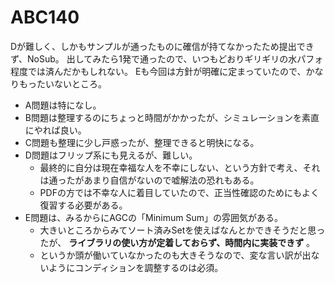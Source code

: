 # ABC140

Dが難しく、しかもサンプルが通ったものに確信が持てなかったため提出できず、NoSub。
出してみたら1発で通ったので、いつもどおりギリギリの水パフォ程度では済んだかもしれない。
Eも今回は方針が明確に定まっていたので、かなりもったいないところ。

- A問題は特になし。
- B問題は整理するのにちょっと時間がかかったが、シミュレーションを素直にやれば良い。
- C問題も整理に少し戸惑ったが、整理できると明快になる。
- D問題はフリップ系にも見えるが、難しい。
  - 最終的に自分は現在幸福な人を不幸にしない、という方針で考え、それは通ったがあまり自信がないので嘘解法の恐れもある。
  - PDFの方では不幸な人に着目していたので、正当性確認のためにもよく復習する必要がある。
- E問題は、みるからにAGCの「Minimum Sum」の雰囲気がある。
  - 大きいところからみてソート済みSetを使えばなんとかできそうだと思ったが、 **ライブラリの使い方が定着しておらず、時間内に実装できず** 。
  - というか頭が働いていなかったのも大きそうなので、変な言い訳が出ないようにコンディションを調整するのは必須。

